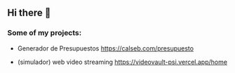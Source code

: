 ## Hi there 👋

### Some of my projects:
- Generador de Presupuestos
https://calseb.com/presupuesto

- (simulador) web video streaming
https://videovault-psi.vercel.app/home

<!--
**Rekky/rekky** is a ✨ _special_ ✨ repository because its `README.md` (this file) appears on your GitHub profile.

- 🔭 I’m currently working on ...
- 🌱 I’m currently learning ...
- 👯 I’m looking to collaborate on ...
- 🤔 I’m looking for help with ...
- 💬 Ask me about ...
- 📫 How to reach me: ...
- 😄 Pronouns: ...
- ⚡ Fun fact: ...
-->

